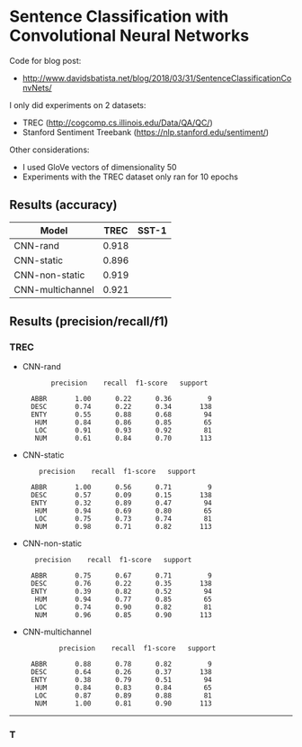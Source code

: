 # Sentence Classification with Convolutional Neural Networks

Code for blog post:
- http://www.davidsbatista.net/blog/2018/03/31/SentenceClassificationConvNets/

I only did experiments on 2 datasets:

-  TREC (http://cogcomp.cs.illinois.edu/Data/QA/QC/)
-  Stanford Sentiment Treebank (https://nlp.stanford.edu/sentiment/)

Other considerations:

- I used GloVe vectors of dimensionality 50
- Experiments with the TREC dataset only ran for 10 epochs 


## Results (accuracy)

| Model            | TREC       |  SST-1  |
| -----------------|:----------:| -------:|
| CNN-rand         | 0.918      |         |
| CNN-static       | 0.896      |         |
| CNN-non-static   | 0.919      |         |
| CNN-multichannel | 0.921      |         |


## Results (precision/recall/f1)

### TREC

- CNN-rand

             precision    recall  f1-score   support

        ABBR       1.00      0.22      0.36         9
        DESC       0.74      0.22      0.34       138
        ENTY       0.55      0.88      0.68        94
         HUM       0.84      0.86      0.85        65
         LOC       0.91      0.93      0.92        81
         NUM       0.61      0.84      0.70       113

- CNN-static

          precision    recall  f1-score   support

        ABBR       1.00      0.56      0.71         9
        DESC       0.57      0.09      0.15       138
        ENTY       0.32      0.89      0.47        94
         HUM       0.94      0.69      0.80        65
         LOC       0.75      0.73      0.74        81
         NUM       0.98      0.71      0.82       113

- CNN-non-static

         precision    recall  f1-score   support

        ABBR       0.75      0.67      0.71         9
        DESC       0.76      0.22      0.35       138
        ENTY       0.39      0.82      0.52        94
         HUM       0.94      0.77      0.85        65
         LOC       0.74      0.90      0.82        81
         NUM       0.96      0.85      0.90       113


- CNN-multichannel

               precision    recall  f1-score   support

        ABBR       0.88      0.78      0.82         9
        DESC       0.64      0.26      0.37       138
        ENTY       0.38      0.79      0.51        94
         HUM       0.84      0.83      0.84        65
         LOC       0.87      0.89      0.88        81
         NUM       1.00      0.81      0.90       113

---

### T
